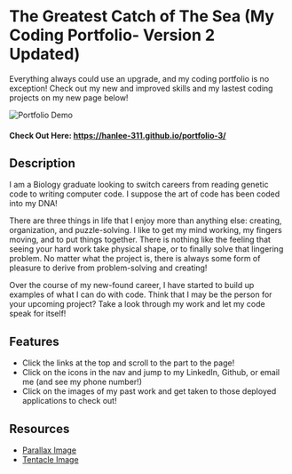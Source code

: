 # The Greatest Catch of The Sea (My Coding Portfolio- Version 2 Updated)

Everything always could use an upgrade, and my coding portfolio is no exception! Check out my new and improved skills and my lastest coding projects on my new page below!

![Portfolio Demo](./assets/images/portfolio-demo.gif)

#### Check Out Here: https://hanlee-311.github.io/portfolio-3/

## Description
I am a Biology graduate looking to switch careers from reading genetic code to writing computer code. I suppose the art of code has been coded into my DNA! 

There are three things in life that I enjoy more than anything else: creating, organization, and puzzle-solving. I like to get my mind working, my fingers moving, and to put things together. There is nothing like the feeling that seeing your hard work take physical shape, or to finally solve that lingering problem. No matter what the project is, there is always some form of pleasure to derive from problem-solving and creating!

Over the course of my new-found career, I have started to build up examples of what I can do with code. Think that I may be the person for your upcoming project? Take a look through my work and let my code speak for itself!

## Features
- Click the links at the top and scroll to the part to the page!
- Click on the icons in the nav and jump to my LinkedIn, Github, or email me (and see my phone number!)
- Click on the images of my past work and get taken to those deployed applications to check out!

## Resources
- [Parallax Image](https://line.17qq.com/articles/schwuucrx.html)
- [Tentacle Image](https://www.cleanpng.com/free/day-of-the-tentacle.html)